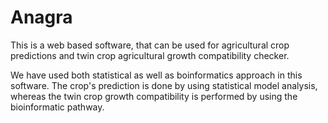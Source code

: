 # Anagra
This is a web based software, that can be used for agricultural crop predictions and twin crop agricultural growth compatibility checker.

We have used both statistical as well as boinformatics approach in this software. The crop's prediction is done by using statistical model analysis, whereas the twin crop growth compatibility is performed by using the bioinformatic pathway.

